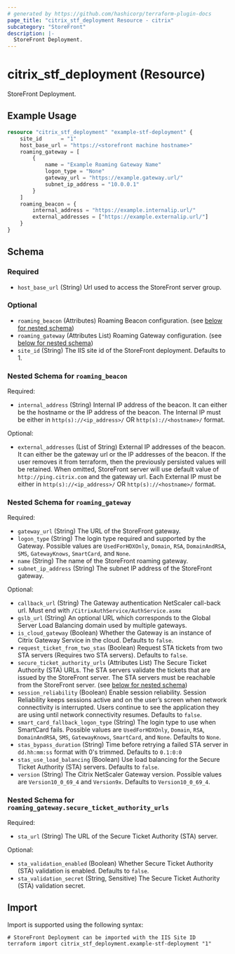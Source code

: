 ```yaml
---
# generated by https://github.com/hashicorp/terraform-plugin-docs
page_title: "citrix_stf_deployment Resource - citrix"
subcategory: "StoreFront"
description: |-
  StoreFront Deployment.
---
```


# citrix_stf_deployment (Resource)

StoreFront Deployment.

## Example Usage

```terraform
resource "citrix_stf_deployment" "example-stf-deployment" {
	site_id      = "1"	
	host_base_url = "https://<storefront machine hostname>"
	roaming_gateway = [
		{
			name = "Example Roaming Gateway Name"
			logon_type = "None"
			gateway_url = "https://example.gateway.url/"
			subnet_ip_address = "10.0.0.1"
		}
	]
	roaming_beacon = {
		internal_address = "https://example.internalip.url/"
		external_addresses = ["https://example.externalip.url/"]
	}
}
```

<!-- schema generated by tfplugindocs -->
## Schema

### Required

- `host_base_url` (String) Url used to access the StoreFront server group.

### Optional

- `roaming_beacon` (Attributes) Roaming Beacon configuration. (see [below for nested schema](#nestedatt--roaming_beacon))
- `roaming_gateway` (Attributes List) Roaming Gateway configuration. (see [below for nested schema](#nestedatt--roaming_gateway))
- `site_id` (String) The IIS site id of the StoreFront deployment. Defaults to 1.

<a id="nestedatt--roaming_beacon"></a>
### Nested Schema for `roaming_beacon`

Required:

- `internal_address` (String) Internal IP address of the beacon. It can either be the hostname or the IP address of the beacon. The Internal IP must be either in `http(s)://<ip_address>/` OR `http(s)://<hostname>/` format.

Optional:

- `external_addresses` (List of String) External IP addresses of the beacon. It can either be the gateway url or the IP addresses of the beacon. If the user removes it from terraform, then the previously persisted values will be retained. When omitted, StoreFront server will use default value of `http://ping.citrix.com` and the gateway url. Each External IP must be either in `http(s)://<ip_address>/` OR `http(s)://<hostname>/` format.


<a id="nestedatt--roaming_gateway"></a>
### Nested Schema for `roaming_gateway`

Required:

- `gateway_url` (String) The URL of the StoreFront gateway.
- `logon_type` (String) The login type required and supported by the Gateway. Possible values are `UsedForHDXOnly`, `Domain`, `RSA`, `DomainAndRSA`, `SMS`, `GatewayKnows`, `SmartCard`, and `None`.
- `name` (String) The name of the StoreFront roaming gateway.
- `subnet_ip_address` (String) The subnet IP address of the StoreFront gateway.

Optional:

- `callback_url` (String) The Gateway authentication NetScaler call-back url. Must end with `/CitrixAuthService/AuthService.asmx`
- `gslb_url` (String) An optional URL which corresponds to the Global Server Load Balancing domain used by multiple gateways.
- `is_cloud_gateway` (Boolean) Whether the Gateway is an instance of Citrix Gateway Service in the cloud. Defaults to `false`.
- `request_ticket_from_two_stas` (Boolean) Request STA tickets from two STA servers (Requires two STA servers). Defaults to `false`.
- `secure_ticket_authority_urls` (Attributes List) The Secure Ticket Authority (STA) URLs. The STA servers validate the tickets that are issued by the StoreFront server. The STA servers must be reachable from the StoreFront server. (see [below for nested schema](#nestedatt--roaming_gateway--secure_ticket_authority_urls))
- `session_reliability` (Boolean) Enable session reliability. Session Reliability keeps sessions active and on the user’s screen when network connectivity is interrupted. Users continue to see the application they are using until network connectivity resumes. Defaults to `false`.
- `smart_card_fallback_logon_type` (String) The login type to use when SmartCard fails. Possible values are `UsedForHDXOnly`, `Domain`, `RSA`, `DomainAndRSA`, `SMS`, `GatewayKnows`, `SmartCard`, and `None`. Defaults to `None`.
- `stas_bypass_duration` (String) Time before retrying a failed STA server in `dd.hh:mm:ss` format with 0's trimmed. Defaults to `0.1:0:0`
- `stas_use_load_balancing` (Boolean) Use load balancing for the Secure Ticket Authority (STA) servers. Defaults to `false`.
- `version` (String) The Citrix NetScaler Gateway version. Possible values are `Version10_0_69_4` and `Version9x`. Defaults to `Version10_0_69_4`.

<a id="nestedatt--roaming_gateway--secure_ticket_authority_urls"></a>
### Nested Schema for `roaming_gateway.secure_ticket_authority_urls`

Required:

- `sta_url` (String) The URL of the Secure Ticket Authority (STA) server.

Optional:

- `sta_validation_enabled` (Boolean) Whether Secure Ticket Authority (STA) validation is enabled. Defaults to `false`.
- `sta_validation_secret` (String, Sensitive) The Secure Ticket Authority (STA) validation secret.

## Import

Import is supported using the following syntax:

```shell
# StoreFront Deployment can be imported with the IIS Site ID
terraform import citrix_stf_deployment.example-stf-deployment "1"
```
